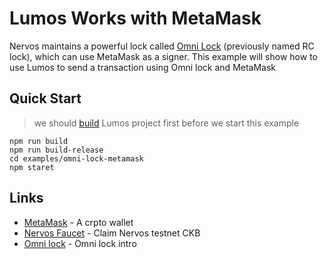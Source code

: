 # Lumos Works with MetaMask

Nervos maintains a powerful lock
called [Omni Lock](https://github.com/XuJiandong/docs-bank/blob/master/omni_lock.md) (previously named RC lock), which
can use MetaMask as a signer. This example will show how to use Lumos to send a transaction using Omni lock and MetaMask

## Quick Start

> we should [build](..) Lumos project first before we start this example

```
npm run build
npm run build-release
cd examples/omni-lock-metamask
npm staret
```

## Links

- [MetaMask](https://metamask.io/) - A crpto wallet
- [Nervos Faucet](https://faucet.nervos.org/) - Claim Nervos testnet CKB
- [Omni lock](https://github.com/XuJiandong/docs-bank/blob/master/omni_lock.md) - Omni lock intro
